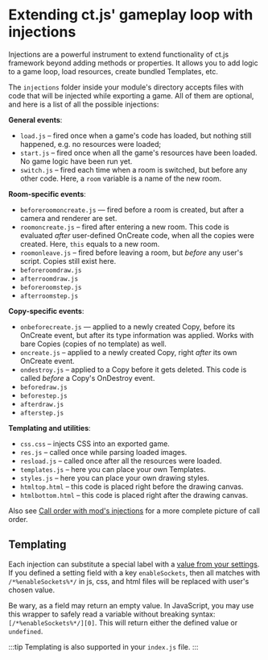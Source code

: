 # Extending ct.js' gameplay loop with injections

Injections are a powerful instrument to extend functionality of ct.js framework beyond adding methods or properties. It allows you to add logic to a game loop, load resources, create bundled Templates, etc.

The `injections` folder inside your module's directory accepts files with code that will be injected while exporting a game. All of them are optional, and here is a list of all the possible injections:

**General events**:

* `load.js` – fired once when a game's code has loaded, but nothing still happened, e.g. no resources were loaded;
* `start.js` – fired once when all the game's resources have been loaded. No game logic have been run yet.
* `switch.js` – fired each time when a room is switched, but before any other code. Here, a `room` variable is a name of the new room.

**Room-specific events**:

* `beforeroomoncreate.js` — fired before a room is created, but after a camera and renderer are set.
* `roomoncreate.js` – fired after entering a new room. This code is evaluated *after* user-defined OnCreate code, when all the copies were created. Here, `this` equals to a new room.
* `roomonleave.js` – fired before leaving a room, but *before* any user's script.  Copies still exist here.
* `beforeroomdraw.js`
* `afterroomdraw.js`
* `beforeroomstep.js`
* `afterroomstep.js`

**Copy-specific events**:

* `onbeforecreate.js` — applied to a newly created Copy, before its OnCreate event, but after its type information was applied. Works with bare Copies (copies of no template) as well.
* `oncreate.js` – applied to a newly created Copy, right *after* its own OnCreate event.
* `ondestroy.js` – applied to a Copy before it gets deleted. This code is called *before* a Copy's OnDestroy event.
* `beforedraw.js`
* `beforestep.js`
* `afterdraw.js`
* `afterstep.js`

**Templating and utilities**:

* `css.css` – injects CSS into an exported game.
* `res.js` – called once while parsing loaded images.
* `resload.js` – called once after all the resources were loaded.
* `templates.js` – here you can place your own Templates.
* `styles.js` – here you can place your own drawing styles.
* `htmltop.html` – this code is placed right before the drawing canvas.
* `htmlbottom.html` – this code is placed right after the drawing canvas.

Also see [Call order with mod's injections](event-order.html#call-order-with-mod-s-injections) for a more complete picture of call order.

## Templating

Each injection can substitute a special label with a [value from your settings](modding/settings-and-extensions.html). If you defined a setting field with a key `enableSockets`, then all matches with `/*%enableSockets%*/` in js, css, and html files will be replaced with user's chosen value.

Be wary, as a field may return an empty value. In JavaScript, you may use this wrapper to safely read a variable without breaking syntax: `[/*%enableSockets%*/][0]`. This will return either the defined value or `undefined`.

:::tip
Templating is also supported in your `index.js` file.
:::
